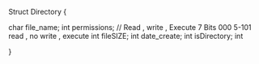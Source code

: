
Struct Directory
{

char file_name;
int permissions; // Read , write , Execute 7 Bits 000 5-101 read , no write , execute
int fileSIZE;
int date_create;
int isDirectory;
int 

}